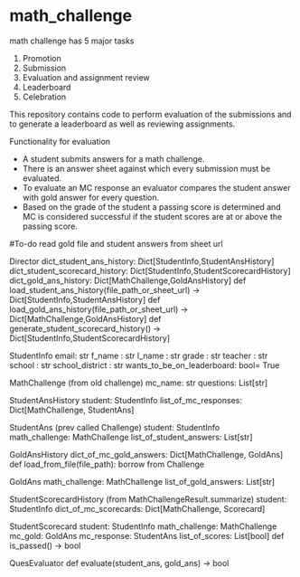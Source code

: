 # math_challenge

math challenge has 5 major tasks
1. Promotion
2. Submission
3. Evaluation and assignment review
4. Leaderboard
5. Celebration

This repository contains code to perform evaluation of the submissions and to generate a leaderboard as well as reviewing assignments.

Functionality for evaluation
- A student submits answers for a math challenge. 
- There is an answer sheet against which every submission must be evaluated.
- To evaluate an MC response an evaluator compares the student answer with gold answer for every question.
- Based on the grade of the student a passing score is determined and MC is considered successful if the student scores are at or above the passing score.

#To-do
read gold file and student answers from sheet url


Director
    dict_student_ans_history: Dict[StudentInfo,StudentAnsHistory]
    dict_student_scorecard_history: Dict[StudentInfo,StudentScorecardHistory]
    dict_gold_ans_history: Dict[MathChallenge,GoldAnsHistory]
    def load_student_ans_history(file_path_or_sheet_url) -> Dict[StudentInfo,StudentAnsHistory]
    def load_gold_ans_history(file_path_or_sheet_url) -> Dict[MathChallenge,GoldAnsHistory]
    def generate_student_scorecard_history() -> Dict[StudentInfo,StudentScorecardHistory]

StudentInfo
    email: str
    f_name : str
    l_name : str
    grade : str
    teacher : str
    school : str
    school_district : str
    wants_to_be_on_leaderboard: bool= True


MathChallenge
    (from old challenge)
    mc_name: str
    questions: List[str]

StudentAnsHistory
    student: StudentInfo
    list_of_mc_responses: Dict[MathChallenge, StudentAns]

StudentAns (prev called Challenge)
    student: StudentInfo    
    math_challenge: MathChallenge
    list_of_student_answers: List[str]


GoldAnsHistory
    dict_of_mc_gold_answers: Dict[MathChallenge, GoldAns]
    def load_from_file(file_path): borrow from Challenge

GoldAns
    math_challenge: MathChallenge
    list_of_gold_answers: List[str]

StudentScorecardHistory (from MathChallengeResult.summarize)
    student: StudentInfo
    dict_of_mc_scorecards: Dict[MathChallenge, Scorecard]

StudentScorecard
    student: StudentInfo
    math_challenge: MathChallenge
    mc_gold: GoldAns
    mc_response: StudentAns
    list_of_scores: List[bool]
    def is_passed() -> bool

QuesEvaluator
    def evaluate(student_ans, gold_ans) -> bool



    





